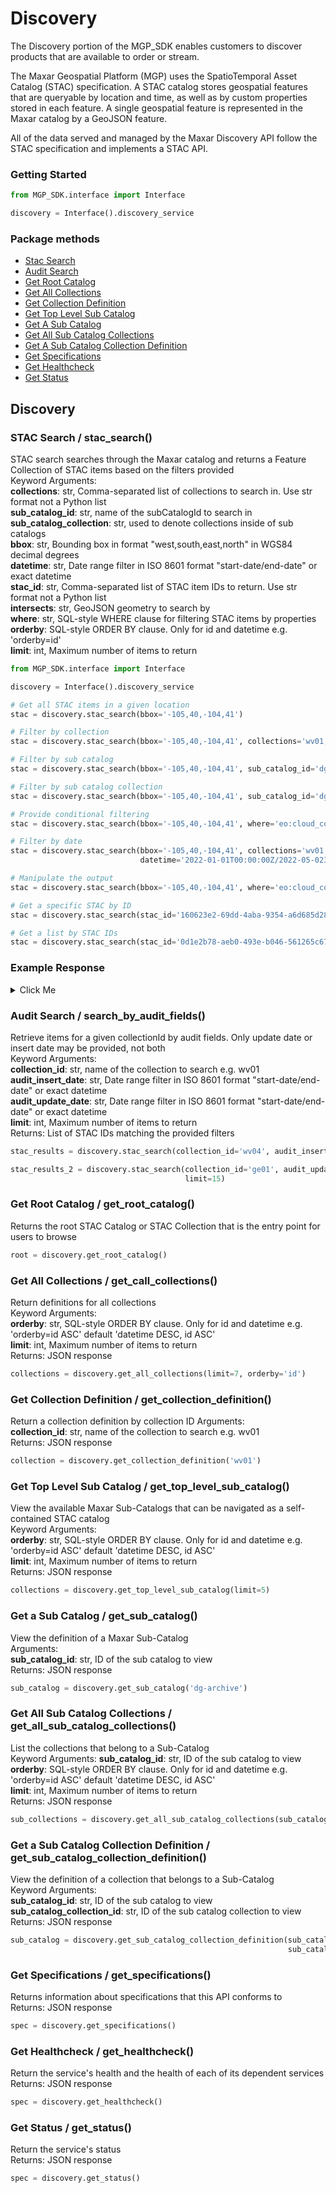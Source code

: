 # Discovery
The Discovery portion of the MGP_SDK enables customers to discover products that are available to order or stream.

The Maxar Geospatial Platform (MGP) uses the SpatioTemporal Asset Catalog (STAC) specification. A STAC catalog stores 
geospatial features that are queryable by location and time, as well as by custom properties stored in each feature. A 
single geospatial feature is represented in the Maxar catalog by a GeoJSON feature.

All of the data served and managed by the Maxar Discovery API follow the STAC specification and implements a STAC API.

### Getting Started
```python
from MGP_SDK.interface import Interface

discovery = Interface().discovery_service
```

### Package methods

- [Stac Search](#stac-search--stac_search)
- [Audit Search](#audit-search--search_by_audit_fields)
- [Get Root Catalog](#get-root-catalog--get_root_catalog)
- [Get All Collections](#get-all-collections--get_call_collections)
- [Get Collection Definition](#get-collection-definition--get_collection_definition)
- [Get Top Level Sub Catalog](#get-top-level-sub-catalog--get_top_level_sub_catalog)
- [Get A Sub Catalog](#get-a-sub-catalog--get_sub_catalog)
- [Get All Sub Catalog Collections](#get-all-sub-catalog-collections--get_all_sub_catalog_collections)
- [Get A Sub Catalog Collection Definition](#get-a-sub-catalog-collection-definition--get_sub_catalog_collection_definition)
- [Get Specifications](#get-specifications--get_specifications)
- [Get Healthcheck](#get-healthcheck--get_healthcheck)
- [Get Status](#get-status--get_status)

## Discovery

### STAC Search / stac_search()
STAC search searches through the Maxar catalog and returns a Feature Collection of STAC items based on the filters 
provided<br>
Keyword Arguments:<br>
**collections**: str, Comma-separated list of collections to search in. Use str format not a Python list<br>
**sub_catalog_id**: str, name of the subCatalogId to search in<br>
**sub_catalog_collection**: str, used to denote collections inside of sub catalogs<br>
**bbox**: str, Bounding box in format "west,south,east,north" in WGS84 decimal degrees<br>
**datetime**: str, Date range filter in ISO 8601 format "start-date/end-date" or exact datetime<br>
**stac_id**: str, Comma-separated list of STAC item IDs to return. Use str format not a Python list<br>
**intersects**: str, GeoJSON geometry to search by<br>
**where**: str, SQL-style WHERE clause for filtering STAC items by properties<br>
**orderby**: SQL-style ORDER BY clause. Only for id and datetime e.g. 'orderby=id'<br>
**limit**: int, Maximum number of items to return<br>

```python
from MGP_SDK.interface import Interface

discovery = Interface().discovery_service

# Get all STAC items in a given location
stac = discovery.stac_search(bbox='-105,40,-104,41')

# Filter by collection
stac = discovery.stac_search(bbox='-105,40,-104,41', collections='wv01, wv04')

# Filter by sub catalog
stac = discovery.stac_search(bbox='-105,40,-104,41', sub_catalog_id='dg-archive')

# Filter by sub catalog collection
stac = discovery.stac_search(bbox='-105,40,-104,41', sub_catalog_id='dg-archive', sub_catalog_collection='wv04')

# Provide conditional filtering
stac = discovery.stac_search(bbox='-105,40,-104,41', where='eo:cloud_cover < 10')

# Filter by date
stac = discovery.stac_search(bbox='-105,40,-104,41', collections='wv01, wv04', 
                             datetime='2022-01-01T00:00:00Z/2022-05-023T00:00:00Z')

# Manipulate the output
stac = discovery.stac_search(bbox='-105,40,-104,41', where='eo:cloud_cover < 10', orderby='datetime asc', limit=15)

# Get a specific STAC by ID
stac = discovery.stac_search(stac_id='160623e2-69dd-4aba-9354-a6d685d28190-inv')

# Get a list by STAC IDs
stac = discovery.stac_search(stac_id='0d1e2b78-aeb0-493e-b046-561265c6735b-inv, 385c2a01-d880-4662-9bef-adde996cf810-inv')
```

### Example Response
<details><summary>Click Me</summary>

```json
{
    "type": "FeatureCollection",
    "features": [
        {
            "id": "10200100D8CB1D00",
            "bbox": [
                -104.901204,
                39.686511,
                -104.664848,
                40.011546
            ],
            "type": "Feature",
            "links": [
                {
                    "rel": "collection",
                    "href": "https://api.maxar.com/discovery/v1/collections/wv01",
                    "type": "application/json"
                },
                {
                    "rel": "root",
                    "href": "https://api.maxar.com/discovery/v1/collections/dg-archive",
                    "type": "application/json"
                },
                {
                    "rel": "self",
                    "href": "https://api.maxar.com/discovery/v1/collections/wv01/items/10200100D8CB1D00",
                    "type": "application/geo+json"
                },
                {
                    "rel": "order-map-ready",
                    "href": "https://api.maxar.com/ordering/v1/pipelines/imagery/map-ready/order",
                    "type": "application/json"
                }
            ],
            "assets": {
                "browse": {
                    "href": "https://api.maxar.com/discovery/v1/collections/wv01/items/10200100D8CB1D00/assets/collections/dg-archive/assets/browse/10200100D8CB1D00.browse.tif",
                    "type": "image/tiff; application=geotiff",
                    "title": "Browse Image"
                },
                "cloud-cover": {
                    "href": "https://api.maxar.com/discovery/v1/collections/wv01/items/10200100D8CB1D00/assets/collections/wv01/assets/cloud-cover/10200100D8CB1D00.cloud.json",
                    "type": "application/geo+json",
                    "title": "Cloud Cover"
                },
                "sample-point-set": {
                    "href": "https://api.maxar.com/discovery/v1/collections/wv01/items/10200100D8CB1D00/assets/collections/wv01/assets/sample-point-sets/10200100D8CB1D00.sample-points.json",
                    "type": "application/geo+json",
                    "title": "Sample Point Set"
                },
                "wms": {
                    "href": "https://api.maxar.com/wms/v1/ogc/ows?cql_filter=legacyIdentifier=%2710200100D8CB1D00%27&SERVICE=WMS&VERSION=1.3.0&REQUEST=GetMap&FORMAT=image/jpeg&TRANSPARENT=true&LAYERS=Maxar:Imagery&TILED=true&WIDTH=2500&HEIGHT=2500&CRS=EPSG%3A4326&STYLES=raster&BBOX=-104.901204,39.686511,-104.664848,40.011546",
                    "type": "image/jpeg",
                    "title": "WMS"
                }
            },
            "geometry": {
                "type": "Polygon",
                "coordinates": [...]
            },
            "collection": "wv01",
            "properties": {
                "gsd": 0.570604214,
                "title": "Maxar WV01 Image 10200100D8CB1D00",
                "datetime": "2023-05-03T21:01:37.154212Z",
                "eo:bands": [
                    {
                        "name": "pan",
                        "center_wavelength": 650
                    }
                ],
                "platform": "worldview-01",
                "instruments": [
                    "VNIR"
                ],
                "associations": [],
                "view:azimuth": 134.029484,
                "constellation": "maxar",
                "off_nadir_avg": 22.2942504,
                "off_nadir_end": 20.915253,
                "off_nadir_max": 24.240393,
                ...
            },
            "stac_version": "1.0.0",
            "stac_extensions": [
                "https://stac-extensions.github.io/eo/v1.0.0/schema.json",
                "https://stac-extensions.github.io/view/v1.0.0/schema.json"
            ]
        }
    ],
    "numberReturned": 1,
    "timestamp": "2023-05-04T15:28:06.925108Z",
    "links": [
        {
            "rel": "next",
            "href": "https://api.maxar.com/discovery/v1/search?bbox=-105%2C40%2C-104%2C41&collections=wv01%2C+wv04&limit=1&page=2"
        }
    ]
}
```
</details>

### Audit Search / search_by_audit_fields()
Retrieve items for a given collectionId by audit fields. Only update date or insert date may be provided, not both<br>
Keyword Arguments:<br>
**collection_id**: str, name of the collection to search e.g. wv01<br>
**audit_insert_date**: str, Date range filter in ISO 8601 format "start-date/end-date" or exact datetime<br>
**audit_update_date**: str, Date range filter in ISO 8601 format "start-date/end-date" or exact datetime<br>
**limit**: int, Maximum number of items to return<br>
Returns: List of STAC IDs matching the provided filters <br>
```python
stac_results = discovery.stac_search(collection_id='wv04', audit_insert_date='2023-03-12T00:00:00Z/2023-03-15T12:31:12Z')

stac_results_2 = discovery.stac_search(collection_id='ge01', audit_update_date='2023-03-12T00:00:00Z/2023-03-15T12:31:12Z', 
                                       limit=15)
```

### Get Root Catalog / get_root_catalog()
Returns the root STAC Catalog or STAC Collection that is the entry point for users to browse<br>
```python
root = discovery.get_root_catalog()
```

### Get All Collections / get_call_collections()
Return definitions for all collections<br>
Keyword Arguments:<br>
**orderby**: str, SQL-style ORDER BY clause. Only for id and datetime e.g. 'orderby=id ASC' default 'datetime DESC, id ASC'<br>
**limit**: int, Maximum number of items to return<br>
Returns: JSON response
```python
collections = discovery.get_all_collections(limit=7, orderby='id')
```

### Get Collection Definition / get_collection_definition()
Return a collection definition by collection ID
Arguments:<br>
**collection_id**: str, name of the collection to search e.g. wv01<br>
Returns: JSON response
```python
collection = discovery.get_collection_definition('wv01')
```

### Get Top Level Sub Catalog / get_top_level_sub_catalog()
View the available Maxar Sub-Catalogs that can be navigated as a self-contained STAC catalog<br>
Keyword Arguments:<br>
**orderby**: str, SQL-style ORDER BY clause. Only for id and datetime e.g. 'orderby=id ASC' default 'datetime DESC, id ASC'<br>
**limit**: int, Maximum number of items to return<br>
Returns: JSON response
```python
collections = discovery.get_top_level_sub_catalog(limit=5)
```

### Get a Sub Catalog / get_sub_catalog()
View the definition of a Maxar Sub-Catalog<br>
Arguments:<br>
**sub_catalog_id**: str, ID of the sub catalog to view<br>
Returns: JSON response
```python
sub_catalog = discovery.get_sub_catalog('dg-archive')
```

### Get All Sub Catalog Collections / get_all_sub_catalog_collections()
List the collections that belong to a Sub-Catalog<br>
Keyword Arguments:
**sub_catalog_id**: str, ID of the sub catalog to view<br>
**orderby**: SQL-style ORDER BY clause. Only for id and datetime e.g. 'orderby=id ASC' default 'datetime DESC, id ASC'<br>
**limit**: int, Maximum number of items to return<br>
Returns: JSON response<br>
```python
sub_collections = discovery.get_all_sub_catalog_collections(sub_catalog_id='dg-archive', orderby='datetime asc')
```

### Get a Sub Catalog Collection Definition / get_sub_catalog_collection_definition()
View the definition of a collection that belongs to a Sub-Catalog<br>
Keyword Arguments:<br>
**sub_catalog_id**: str, ID of the sub catalog to view<br>
**sub_catalog_collection_id**: str, ID of the sub catalog collection to view<br>
Returns: JSON response
```python
sub_catalog = discovery.get_sub_catalog_collection_definition(sub_catalog_id='dg-archive', 
                                                              sub_catalog_collection_id='wv04')
```

### Get Specifications / get_specifications()
Returns information about specifications that this API conforms to<br>
Returns: JSON response
```python
spec = discovery.get_specifications()
```

### Get Healthcheck / get_healthcheck()
Return the service's health and the health of each of its dependent services<br>
Returns: JSON response
```python
spec = discovery.get_healthcheck()
```

### Get Status / get_status()
Return the service's status<br>
Returns: JSON response
```python
spec = discovery.get_status()
```




